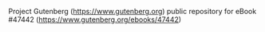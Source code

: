 Project Gutenberg (https://www.gutenberg.org) public repository for eBook #47442 (https://www.gutenberg.org/ebooks/47442)
